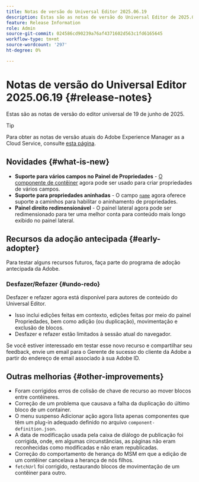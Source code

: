 ```yaml
---
title: Notas de versão do Universal Editor 2025.06.19
description: Estas são as notas de versão do Universal Editor de 2025.06.19.
feature: Release Information
role: Admin
source-git-commit: 024586cd90239a76af4371602d563c1fd6165645
workflow-type: tm+mt
source-wordcount: '297'
ht-degree: 0%

---
```



# Notas de versão do Universal Editor 2025.06.19 {#release-notes}

Estas são as notas de versão do editor universal de 19 de junho de 2025.

>[!TIP]
>
>Para obter as notas de versão atuais do Adobe Experience Manager as a Cloud Service, consulte [esta página](/help/release-notes/release-notes-cloud/release-notes-current.md).

## Novidades {#what-is-new}

* **Suporte para vários campos no Painel de Propriedades** -
  [O componente de contêiner](/help/implementing/universal-editor/field-types.md#container) agora pode ser usado para criar propriedades de vários campos.
* **Suporte para propriedades aninhadas** - O campo [`name`](/help/implementing/universal-editor/field-types.md#nesting) agora oferece suporte a caminhos para habilitar o aninhamento de propriedades.
* **Painel direito redimensionável** - O painel lateral agora pode ser redimensionado para ter uma melhor conta para conteúdo mais longo exibido no painel lateral.

## Recursos da adoção antecipada {#early-adopter}

Para testar alguns recursos futuros, faça parte do programa de adoção antecipada da Adobe.

### **Desfazer/Refazer** {#undo-redo}

Desfazer e refazer agora está disponível para autores de conteúdo do Universal Editor.

* Isso inclui edições feitas em contexto, edições feitas por meio do painel Propriedades, bem como adição (ou duplicação), movimentação e exclusão de blocos.
* Desfazer e refazer estão limitados à sessão atual do navegador.

Se você estiver interessado em testar esse novo recurso e compartilhar seu feedback, envie um email para o Gerente de sucesso do cliente da Adobe a partir do endereço de email associado à sua Adobe ID.

## Outras melhorias {#other-improvements}

* Foram corrigidos erros de colisão de chave de recurso ao mover blocos entre contêineres.
* Correção de um problema que causava a falha da duplicação do último bloco de um container.
* O menu suspenso Adicionar ação agora lista apenas componentes que têm um plug-in adequado definido no arquivo `component-definition.json`.
* A data de modificação usada pela caixa de diálogo de publicação foi corrigida, onde, em algumas circunstâncias, as páginas não eram reconhecidas como modificadas e não eram republicadas.
* Correção do comportamento de herança do MSM em que a edição de um contêiner cancelava a herança de nós filhos.
* `fetchUrl` foi corrigido, restaurando blocos de movimentação de um contêiner para outro.
